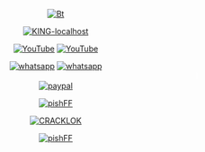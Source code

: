 <p align="center"><a href="https://github.com/KING-localhost"><img src="https://user-images.githubusercontent.com/71694553/102492787-c2af1380-40a4-11eb-974e-c759143e70a5.gif" alt="Bt">
</p>

<p align="center">
<a href="https://github.com/KING-localhost"><img title="KING-localhost" src="https://github-readme-stats.vercel.app/api?username=KING-localhost&show_icons=true&include_all_commits=true&theme=chartreuse-dark&cache_seconds=3200"></a>
</p>

<p align="center">
<a href="https://github.com/KING-localhost"><img title="YouTube" src="https://img.shields.io/badge/KING-localhost-brightgreen?style=for-the-badge&logo=github"></a>
<a href="https://www.youtube.com/channel/UCDlFauwtjzXK5pgNdv6BEtw"><img title="YouTube" src="https://img.shields.io/badge/YouTube-KING localhost-yellow?style=for-the-badge&logo=Youtube"></a>
</p>

<p align="center">
<a href="https://wa.me/+13474742185?text=Hallo"><img title="whatsapp" src="https://img.shields.io/badge/contact me-number-red?style=for-the-badge&logo=whatsapp"></a>
<a href="https://chat.whatsapp.com/LFyNvLb6hHpIhpvhv8a4v7"><img title="whatsapp" src="https://img.shields.io/badge/group-whatsapp-blue?style=for-the-badge&logo=whatsapp"></a>
<br><marquee onmouseout=this.start() onmouseover=this.stop()  scrolldelay='10'><font face="Audiowide" size="3" color="white">DONATION</font></marquee>
<a href="https://paypal.me/Hengkara?locale.x=id_ID"><img title="paypal" src="https://img.shields.io/badge/paypal-blue?style=for-the-badge&logo=paypal"></a> 


<p align="center">
<a href="https://github.com/KING-localhost/pishFF"><img title="pishFF" src="https://github-readme-stats.vercel.app/api/pin/?username=KING-localhost&repo=pishFF&theme=dark"></a>



  

<p align="center">
<a href="https://github.com/KING-localhost/CRACKLOK"><img title="CRACKLOK" src="https://github-readme-stats.vercel.app/api/pin/?username=KING-localhost&repo=CRACKLOK&theme=dark"></a>
  



<p align="center">
<a href="https://github.com/KING-localhost/TERDOS"><img title="pishFF" src="https://github-readme-stats.vercel.app/api/pin/?username=KING-localhost&repo=TERDOS&theme=dark"></a>
  
<!--
**KING-localhost/KING-localhost** is a ✨ _special_ ✨ repository because its `README.md` (this file) appears on your GitHub profile.

Here are some ideas to get you started:

- 🔭 I’m currently working on ...
- 🌱 I’m currently learning ...
- 👯 I’m looking to collaborate on ...
- 🤔 I’m looking for help with ...
- 💬 Ask me about ...
- 📫 How to reach me: ...
- 😄 Pronouns: ...
- ⚡ Fun fact: ...
-->
